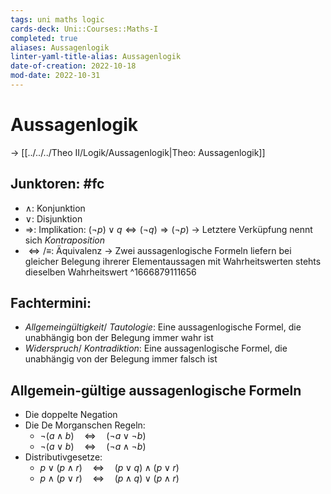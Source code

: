 ```yaml
---
tags: uni maths logic
cards-deck: Uni::Courses::Maths-I
completed: true
aliases: Aussagenlogik
linter-yaml-title-alias: Aussagenlogik
date-of-creation: 2022-10-18
mod-date: 2022-10-31
---
```


# Aussagenlogik
→ [[../../../Theo II/Logik/Aussagenlogik|Theo: Aussagenlogik]]

## Junktoren: #fc
- $\wedge$: Konjunktion
- $\vee$: Disjunktion
- $\Rightarrow$: Implikation: $(\neg p)\vee q\Leftrightarrow(\neg q)\Rightarrow(\neg p)$
	→ Letztere Verküpfung nennt sich *Kontraposition*
- $\Leftrightarrow/\equiv$: Äquivalenz
	→ Zwei aussagenlogische Formeln liefern bei gleicher Belegung ihrerer Elementaussagen mit Wahrheitswerten stehts dieselben Wahrheitswert
^1666879111656

## Fachtermini:
- *Allgemeingültigkeit*/ *Tautologie*: Eine aussagenlogische Formel, die unabhängig bon der Belegung immer wahr ist
- *Widerspruch*/ *Kontradiktion*: Eine aussagenlogische Formel, die unabhängig von der Belegung immer falsch ist

## Allgemein-gültige aussagenlogische Formeln
- Die doppelte Negation
- Die De Morganschen Regeln:
	- $\neg(a\wedge b)\quad\Leftrightarrow\quad(\neg a\vee\neg b)$
	- $\neg(a\vee b)\quad\Leftrightarrow\quad(\neg a\wedge\neg b)$
- Distributivgesetze:
	- $p\vee(p\wedge r)\quad\Leftrightarrow\quad (p\vee q)\wedge(p\vee r)$
	- $p\wedge(p\vee r)\quad\Leftrightarrow\quad (p\wedge q)\vee(p\wedge r)$
